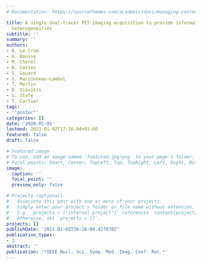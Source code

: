 ```yaml
---
# Documentation: https://sourcethemes.com/academic/docs/managing-content/

title: A single dual-tracer PET imaging acquisition to provide information on tumor
  heterogeneities
subtitle: ''
summary: ''
authors:
- B. Le Crom
- A. Bousse
- M. Chérel
- N. Costes
- S. Gouard
- S. Marionneau-Lambot
- T. Merlin
- D. Visvikis
- S. Stute
- T. Carlier
tags:
- '"poster"'
categories: []
date: '2020-01-01'
lastmod: 2021-01-02T17:16:04+01:00
featured: false
draft: false

# Featured image
# To use, add an image named `featured.jpg/png` to your page's folder.
# Focal points: Smart, Center, TopLeft, Top, TopRight, Left, Right, BottomLeft, Bottom, BottomRight.
image:
  caption: ''
  focal_point: ''
  preview_only: false

# Projects (optional).
#   Associate this post with one or more of your projects.
#   Simply enter your project's folder or file name without extension.
#   E.g. `projects = ["internal-project"]` references `content/project/deep-learning/index.md`.
#   Otherwise, set `projects = []`.
projects: []
publishDate: '2021-01-02T16:16:04.427070Z'
publication_types:
- 1
abstract: ''
publication: '*IEEE Nucl. Sci. Symp. Med. Imag. Conf. Rec.*'
---
```

